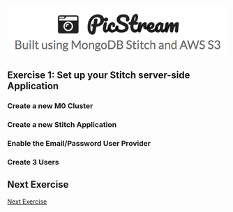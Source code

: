 ![PicStream | Built using MongoDB Stitch and AWS S3](../picstream_logo.png)

## Exercise 1: Set up your Stitch server-side Application

### Create a new M0 Cluster

### Create a new Stitch Application

### Enable the Email/Password User Provider

### Create 3 Users

## Next Exercise

[Next Exercise](./exercise_02.md)
